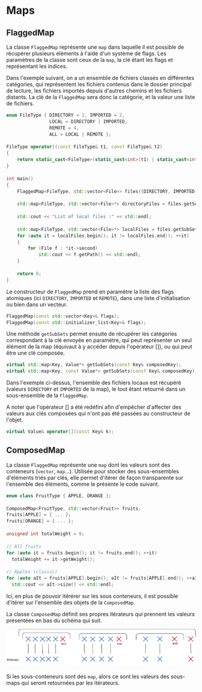 # Maps

## FlaggedMap

La classe `FlaggedMap` représente une `map` dans laquelle il est possible de récupérer plusieurs éléments à l'aide d'un système de flags. Les paramètres de la classe sont ceux de la `map`, la clé étant les flags et représentant les indices.

Dans l'exemple suivant, on a un ensemble de fichiers classés en différentes catégories, qui représentent les fichiers contenus dans le dossier principal de lecture, les fichiers importés depuis d'autres chemins et les fichiers distants. La clé de la `FlaggedMap` sera donc la catégorie, et la valeur une liste de fichiers.

```cpp
enum FileType { DIRECTORY = 1, IMPORTED = 2,
                LOCAL = DIRECTORY | IMPORTED,
                REMOTE = 4,
                ALL = LOCAL | REMOTE };

FileType operator|(const FileType& t1, const FileType& t2)
{
    return static_cast<FileType>(static_cast<int>(t1) | static_cast<int>(t2));
}

int main()
{
    FlaggedMap<FileType, std::vector<File>> files({DIRECTORY, IMPORTED, REMOTE});
   
    std::map<FileType, std::vector<File>*> directoryFiles = files.getSubSets(DIRECTORY);    // Directory files
   
    std::cout << "List of local files :" << std::endl;
   
    std::map<FileType, std::vector<File>*> localFiles = files.getSubSets(LOCAL);            // = (DIRECTORY | IMPORTED)
    for (auto it = localFiles.begin(); it != localFiles.end(); ++it)
    {
        for (File f : *it->second)
            std::cout << f.getPath() << std::endl;
    }

    return 0;
}
```

Le constructeur de `FlaggedMap` prend en paramètre la liste des flags atomiques (ici `DIRECTORY`, `IMPORTED` et `REMOTE`), dans une liste d'initialisation ou bien dans un vecteur.

```cpp
FlaggedMap(const std::vector<Key>& flags);
FlaggedMap(const std::initializer_list<Key>& flags);
```

Une méthode `getSubSets` permet ensuite de récupérer les catégories correspondant à la clé envoyée en paramètre, qui peut représenter un seul élément de la map (équivaut à y accéder depuis l'opérateur []), ou qui peut être une clé composée.

```cpp
virtual std::map<Key, Value*> getSubSets(const Key& composedKey);
virtual std::map<Key, const Value*> getSubSets(const Key& composedKey) const;
```

Dans l'exemple ci-dessus, l'ensemble des fichiers locaux est récupéré (valeurs `DIRECTORY` et `IMPORTED` de la map), le tout étant retourné dans un sous-ensemble de la `FlaggedMap`.

A noter que l'opérateur [] a été redéfini afin d'empêcher d'affecter des valeurs aux clés composées qui n'ont pas été passées au constructeur de l'objet.

```cpp
virtual Value& operator[](const Key& k);
```

## ComposedMap

La classe `FlaggedMap` représente une `map` dont les valeurs sont des conteneurs (`vector`, `map`...). Utilisée pour stocker des sous-ensembles d'éléments triés par clés, elle permet d'itérer de façon transparente sur l'ensemble des éléments, comme le présente le code suivant.

```cpp
enum class FruitType { APPLE, ORANGE };
 
ComposedMap<FruitType, std::vector<Fruit>> fruits;
fruits[APPLE] = { ... };
fruits[ORANGE] = { ... };
 
unsigned int totalWeight = 0;
 
// All fruits
for (auto it = fruits.begin(); it != fruits.end(); ++it)
  totalWeight += it->getWeight();
 
// Apples (classic)
for (auto aIt = fruits[APPLE].begin(); aIt != fruits[APPLE].end(); ++aIt)
  std::cout << aIt->size() << std::endl;
```

Ici, en plus de pouvoir itérérer sur les sous conteneurs, il est possible d'itérer sur l'ensemble des objets de la `ComposedMap`.

La classe `ComposedMap` définit ses propres itérateurs qui prennent les valeurs présentées en bas du schéma qui suit.

![Working diagram](https://github.com/Manouel/Maps/blob/master/src/ComposedMap/working.png)

Si les sous-conteneurs sont des `map`, alors ce sont les valeurs des sous-maps qui seront retournées par les itérateurs.
